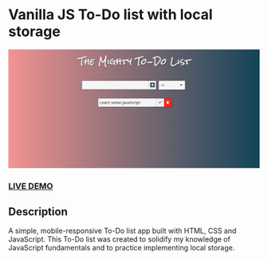 # Vanilla JS To-Do list with local storage

![Vanilla JS To-Do List with local storage](README.png?raw=true "Vanilla JS To-Do List with local storage")

### <a href="https://marius-adam.github.io/The-Mighty-To-Do-List/">LIVE DEMO</a>

## Description

A simple, mobile-responsive To-Do list app built with HTML, CSS and JavaScript.
This To-Do list was created to solidify my knowledge of JavaScript fundamentals and to practice implementing local storage.
